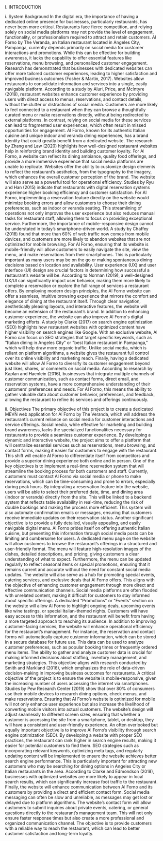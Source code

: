 I.	INTRODUCTION

i.	System Background
In the digital era, the importance of having a dedicated online presence for businesses, particularly restaurants, has never been more critical. Restaurants face fierce competition, and relying solely on social media platforms may not provide the level of engagement, functionality, or professionalism required to attract and retain customers. Al Forno by The Veranda, an Italian restaurant located in Angeles City, Pampanga, currently depends primarily on social media for customer interactions and promotions. While this can be effective for building awareness, it lacks the capability to offer essential features like reservations, menu browsing, and personalized customer engagement. Research has demonstrated that businesses with dedicated websites can offer more tailored customer experiences, leading to higher satisfaction and improved business outcomes (Fosher & Martin, 2017).
Websites allow restaurants to consolidate information and services into a single, easily navigable platform. According to a study by Aluri, Price, and McIntyre (2019), restaurant websites enhance customer experience by providing users with direct access to menus, reservations, and contact details, without the clutter or distractions of social media. Customers are more likely to feel connected to a restaurant when they can browse a thoughtfully curated menu or make reservations directly, without being redirected to external platforms. In contrast, relying on social media for these services can lead to fragmented user experiences, which often result in missed opportunities for engagement.
Al Forno, known for its authentic Italian cuisine and unique indoor and veranda dining experiences, has a brand identity that could greatly benefit from a dedicated website. The research by Zhang and Law (2020) highlights how well-designed restaurant websites help in reinforcing brand identity and building customer loyalty. For Al Forno, a website can reflect its dining ambiance, quality food offerings, and provide a more immersive experience that social media platforms are unable to replicate. Websites offer the ability to customize design elements to reflect the restaurant’s aesthetics, from the typography to the imagery, which enhances the overall customer perception of the brand.
The website will also serve as a powerful tool for operational efficiency. Studies by Ryu and Han (2015) indicate that restaurants with digital reservation systems experience higher booking efficiency and customer satisfaction. For Al Forno, implementing a reservation feature directly on the website would minimize booking errors and allow customers to choose their dining preferences, such as indoor or veranda seating. This streamlining of operations not only improves the user experience but also reduces manual tasks for restaurant staff, allowing them to focus on providing exceptional service.
Furthermore, the importance of mobile-responsive design cannot be understated in today’s smartphone-driven world. A study by Chaffey (2018) found that more than 60% of web traffic now comes from mobile devices, and customers are more likely to abandon websites that are not optimized for mobile browsing. For Al Forno, ensuring that its website is mobile-friendly will allow customers to easily navigate the site, view the menu, and make reservations from their smartphones. This is particularly important as many users may be on the go or making spontaneous dining decisions based on location and availability.
User experience (UX) and user interface (UI) design are crucial factors in determining how successful a restaurant’s website will be. According to Norman (2019), a well-designed UX/UI can significantly impact user behavior, making them more likely to complete a reservation or explore the full range of services a restaurant offers. By employing modern design principles, the Al Forno website can offer a seamless, intuitive browsing experience that mirrors the comfort and elegance of dining at the restaurant itself. Through clear navigation, aesthetically pleasing layouts, and interactive features, the website will become an extension of the restaurant’s brand.
In addition to enhancing customer experience, the website can also improve Al Forno's digital marketing efforts. A study by Clarke (2017) on search engine optimization (SEO) highlights how restaurant websites with optimized content have higher visibility on search engines like Google. With an exclusive website, Al Forno can focus on SEO strategies that target specific keywords, such as "Italian dining in Angeles City" or "best Italian restaurant in Pampanga," which will help draw more organic traffic. Unlike social media, which is reliant on platform algorithms, a website gives the restaurant full control over its online visibility and marketing reach.
Finally, having a dedicated website will allow Al Forno to diversify its customer engagement beyond just likes, shares, or comments on social media. According to research by Kaplan and Haenlein (2016), businesses that integrate multiple channels of customer communication, such as contact forms, direct email, and reservation systems, have a more comprehensive understanding of their customers’ preferences and needs. For Al Forno, this means the ability to gather valuable data about customer behavior, preferences, and feedback, allowing the restaurant to refine its services and offerings continuously.



ii.	Objectives
The primary objective of this project is to create a dedicated MEVN web application for Al Forno by The Veranda, which will address the restaurant’s current reliance on social media for customer interactions and service offerings. Social media, while effective for marketing and building brand awareness, lacks the specialized functionalities necessary for restaurants to provide a seamless customer experience. By developing a dynamic and interactive website, the project aims to offer a platform that will centralize essential services such as reservations, menu browsing, and contact forms, making it easier for customers to engage with the restaurant. This shift will enable Al Forno to differentiate itself from competitors and provide a superior dining experience both online and in person.
One of the key objectives is to implement a real-time reservation system that will streamline the booking process for both customers and staff. Currently, customers must contact Al Forno via social media or phone to make reservations, which can be time-consuming and prone to errors, especially during peak hours. By integrating a reservation feature into the website, users will be able to select their preferred date, time, and dining area (indoor or veranda) directly from the site. This will be linked to a backend system that reflects table availability in real-time, reducing the risk of double bookings and making the process more efficient. This system will also automate confirmation emails or messages, ensuring that customers receive immediate updates on their reservation status.
Another significant objective is to provide a fully detailed, visually appealing, and easily navigable digital menu. Al Forno prides itself on offering authentic Italian cuisine, but presenting this information through social media posts can be limiting and cumbersome for users. A dedicated menu page on the website will allow customers to browse the restaurant’s offerings in a structured and user-friendly format. The menu will feature high-resolution images of the dishes, detailed descriptions, and pricing, giving customers a clear understanding of what to expect. Furthermore, the menu can be updated regularly to reflect seasonal items or special promotions, ensuring that it remains current and accurate without the need for constant social media updates.
The website will also serve as a hub for promoting special events, catering services, and exclusive deals that Al Forno offers. This aligns with the objective of enhancing customer engagement through more direct and effective communication channels. Social media platforms are often flooded with unrelated content, making it difficult for customers to stay informed about specific offerings. A dedicated "Promotions" or "Events" section on the website will allow Al Forno to highlight ongoing deals, upcoming events like wine tastings, or special Italian-themed nights. Customers will have easy access to this information, and the restaurant will benefit from having a more targeted approach to reaching its audience.
In addition to improving customer-facing services, the website will enhance operational efficiency for the restaurant’s management. For instance, the reservation and contact forms will automatically capture customer information, which can be stored in a secure database for future use. This data can be used to analyze customer preferences, such as popular booking times or frequently ordered menu items. The ability to gather and analyze customer data is crucial for making informed decisions about staffing, inventory management, and marketing strategies. This objective aligns with research conducted by Smith and Markland (2016), which emphasizes the role of data-driven decision-making in improving business outcomes for restaurants.
A critical objective of the project is to ensure the website is mobile-responsive, given the increasing number of users accessing the internet via smartphones. Studies by Pew Research Center (2019) show that over 80% of consumers use their mobile devices to research dining options, check menus, and make reservations. Ensuring that Al Forno’s website is optimized for mobile will not only enhance user experience but also increase the likelihood of converting mobile visitors into actual customers. The website’s design will adjust seamlessly to different screen sizes, ensuring that whether a customer is accessing the site from a smartphone, tablet, or desktop, they will have a consistent and user-friendly experience.
An often overlooked but equally important objective is to improve Al Forno’s visibility through search engine optimization (SEO). By developing a website with proper SEO practices, the restaurant can rank higher in search engine results, making it easier for potential customers to find them. SEO strategies such as incorporating relevant keywords, optimizing meta tags, and regularly updating content will be implemented to ensure the website achieves better search engine performance. This is particularly important for attracting new customers who may be searching for dining options in Angeles City or Italian restaurants in the area. According to Clarke and Edmondson (2018), businesses with optimized websites are more likely to appear in local search results, which can significantly increase foot traffic to the restaurant.
Finally, the website will enhance communication between Al Forno and its customers by providing a direct and efficient contact form. Social media messaging can often be slow and unreliable, as messages may get lost or delayed due to platform algorithms. The website’s contact form will allow customers to submit inquiries about private events, catering, or general questions directly to the restaurant’s management team. This will not only ensure faster response times but also create a more professional and organized communication channel. The objective is to provide customers with a reliable way to reach the restaurant, which can lead to better customer satisfaction and long-term loyalty.
